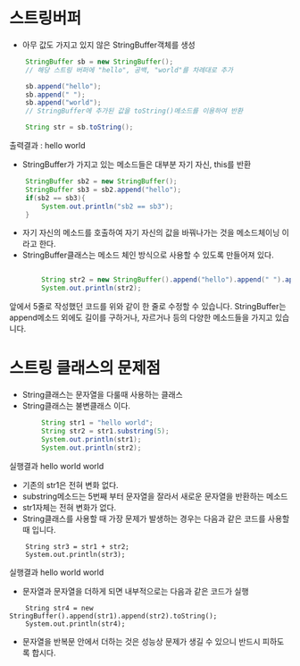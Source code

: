 # 스트링버퍼

- 아무 값도 가지고 있지 않은 StringBuffer객체를 생성

```java
    StringBuffer sb = new StringBuffer();
    // 해당 스트링 버퍼에 "hello", 공백, "world"를 차례대로 추가

    sb.append("hello");
    sb.append(" ");
    sb.append("world");
    // StringBuffer에 추가된 값을 toString()메소드를 이용하여 반환

    String str = sb.toString();
```

출력결과 : hello world

- StringBuffer가 가지고 있는 메소드들은 대부분 자기 자신, this를 반환

```java
	StringBuffer sb2 = new StringBuffer();
    StringBuffer sb3 = sb2.append("hello");
    if(sb2 == sb3){
        System.out.println("sb2 == sb3");
    }
```

- 자기 자신의 메소드를 호출하여 자기 자신의 값을 바꿔나가는 것을 메소드체이닝 이라고 한다.
- StringBuffer클래스는 메소드 체인 방식으로 사용할 수 있도록 만들어져 있다.

```java

        String str2 = new StringBuffer().append("hello").append(" ").append("world").toString();
        System.out.println(str2);
```

앞에서 5줄로 작성했던 코드를 위와 같이 한 줄로 수정할 수 있습니다.
StringBuffer는 append메소드 외에도 길이를 구하거나, 자르거나 등의 다양한 메소드들을 가지고 있습니다.

# 스트링 클래스의 문제점

- String클래스는 문자열을 다룰때 사용하는 클래스
- String클래스는 불변클래스 이다.

```java
        String str1 = "hello world";
        String str2 = str1.substring(5);
        System.out.println(str1);
        System.out.println(str2);
```

실행결과
hello world
world

- 기존의 str1은 전혀 변화 없다.
- substring메소드는 5번째 부터 문자열을 잘라서 새로운 문자열을 반환하는 메소드
- str1자체는 전혀 변화가 없다.
- String클래스를 사용할 때 가장 문제가 발생하는 경우는 다음과 같은 코드를 사용할 때 입니다.

```
    String str3 = str1 + str2;
    System.out.println(str3);
```

실행결과
hello world world

- 문자열과 문자열을 더하게 되면 내부적으로는 다음과 같은 코드가 실행

```
    String str4 = new StringBuffer().append(str1).append(str2).toString();
    System.out.println(str4);
```

- 문자열을 반복문 안에서 더하는 것은 성능상 문제가 생길 수 있으니 반드시 피하도록 합시다.
